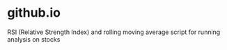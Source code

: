 # github.io
RSI (Relative Strength Index) and rolling moving average script for running analysis on stocks
